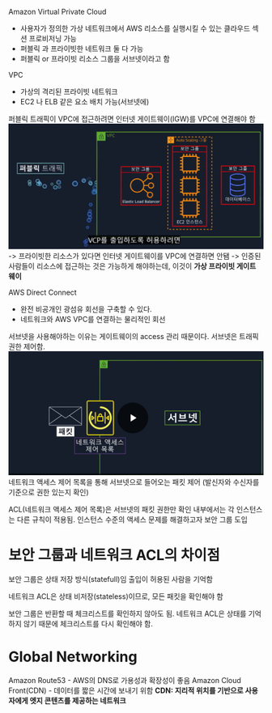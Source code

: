 Amazon Virtual Private Cloud
- 사용자가 정의한 가상 네트워크에서 AWS 리소스를 실행시킬 수 있는 클라우드 섹션 프로비저닝 가능
- 퍼블릭 과 프라이빗한 네트워크 둘 다 가능
- 퍼블릭 or 프라이빗 리소스 그룹을 서브넷이라고 함

VPC
- 가상의 격리된 프라이빗 네트워크
- EC2 나 ELB 같은 요소 배치 가능(서브넷에)

퍼블릭 트래픽이 VPC에 접근하려면 인터넷 게이트웨이(IGW)를 VPC에 연결해야 함
![alt text](image.png)
-> 프라이빗한 리소스가 있다면 인터넷 게이트웨이를 VPC에 연결하면 안됌
-> 인증된 사람들이 리소스에 접근하는 것은 가능하게 해야하는데, 이것이 **가상 프라이빗 게이트 웨이**

AWS Direct Connect
- 완전 비공개인 광섬유 회선을 구축할 수 있다.
- 네트워크와 AWS VPC를 연결하는 물리적인 회선

서브넷을 사용해야하는 이유는 게이트웨이의 access 관리 때문이다.
서브넷은 트래픽 권한 제어함.
![alt text](image-1.png)
네트워크 액세스 제어 목록을 통해 서브넷으로 들어오는 패킷 제어 (발신자와 수신자를 기준으로 권한 있는지 확인)

ACL(네트워크 액세스 제어 목록)은 서브넷의 패킷 권한만 확인
내부에서는 각 인스턴스는 다른 규칙이 적용됨.
인스턴스 수준의 액세스 문제를 해결하고자 보안 그룹 도입

# 보안 그룹과 네트워크 ACL의 차이점
보안 그룹은 상태 저장 방식(statefull)임
출입이 허용된 사람을 기억함

네트워크 ACL은 상태 비저장(stateless)이므로, 모든 패킷을 확인해야 함

보안 그룹은 반환할 때 체크리스트를 확인하지 않아도 됨.
네트워크 ACL은 상태를 기억하지 않기 때문에 체크리스트를 다시 확인해야 함.

# Global Networking
Amazon Route53 - AWS의 DNS로 가용성과 확장성이 좋음
Amazon Cloud Front(CDN) - 데이터를 짧은 시간에 보내기 위함
**CDN: 지리적 위치를 기반으로 사용자에게 엣지 콘텐츠를 제공하는 네트워크**


